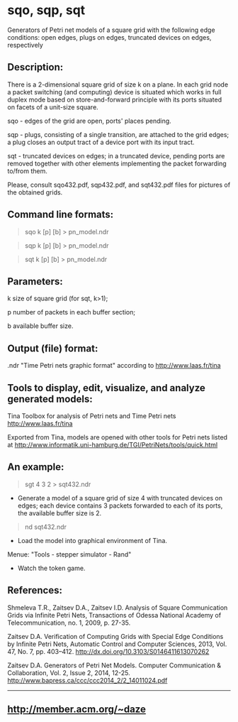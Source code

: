 # sqo, sqp, sqt

Generators of Petri net models of a square grid with the following edge conditions: open edges, plugs on edges, truncated devices on edges, respectively


Description:
------------

There is a 2-dimensional square grid of size k on a plane. In each grid node a packet switching (and computing) device is situated which works in full duplex mode based on store-and-forward principle with its ports situated on facets of a unit-size square. 

sqo - edges of the grid are open, ports' places pending.

sqp - plugs, consisting of a single transition, are attached to the grid edges; a plug closes an output tract of a device port with its input tract. 

sqt - truncated devices on edges; in a truncated device, pending ports are removed together with other elements implementing the packet forwarding to/from them.

Please, consult sqo432.pdf, sqp432.pdf, and sqt432.pdf files for pictures of the obtained grids. 


Command line formats:
--------------------

>sqo k [p] [b] > pn_model.ndr

>sqp k [p] [b] > pn_model.ndr

>sqt k [p] [b] > pn_model.ndr


Parameters:
-----------

k   size of square grid (for sqt, k>1);

p   number of packets in each buffer section;

b   available buffer size.


Output (file) format:
---------------------

.ndr  "Time Petri nets graphic format" according to http://www.laas.fr/tina


Tools to display, edit, visualize, and analyze generated models:
----------------------------------------------------------------

Tina Toolbox for analysis of Petri nets and Time Petri nets http://www.laas.fr/tina

Exported from Tina, models are opened with other tools for Petri nets listed at http://www.informatik.uni-hamburg.de/TGI/PetriNets/tools/quick.html


An example:
-----------

>sgt 4 3 2 > sqt432.ndr

- Generate a model of a square grid of size 4 with truncated devices on edges; each device contains 3 packets forwarded to each of its ports, the available buffer size is 2. 

>nd sqt432.ndr

- Load the model into graphical environment of Tina. 

Menue: "Tools - stepper simulator - Rand"

- Watch the token game.


References:
-----------

Shmeleva T.R., Zaitsev D.A., Zaitsev I.D. Analysis of Square Communication Grids via Infinite Petri Nets, Transactions of Odessa National Academy of Telecommunication, no. 1, 2009, p. 27-35. 

Zaitsev D.A. Verification of Computing Grids with Special Edge Conditions by Infinite Petri Nets, Automatic Control and Computer Sciences, 2013, Vol. 47, No. 7, pp. 403–412. http://dx.doi.org/10.3103/S0146411613070262

Zaitsev D.A. Generators of Petri Net Models. Computer Communication & Collaboration, Vol. 2, Issue 2, 2014, 12-25. 
http://www.bapress.ca/ccc/ccc2014_2/2_14011024.pdf


---------------------------
http://member.acm.org/~daze
---------------------------

